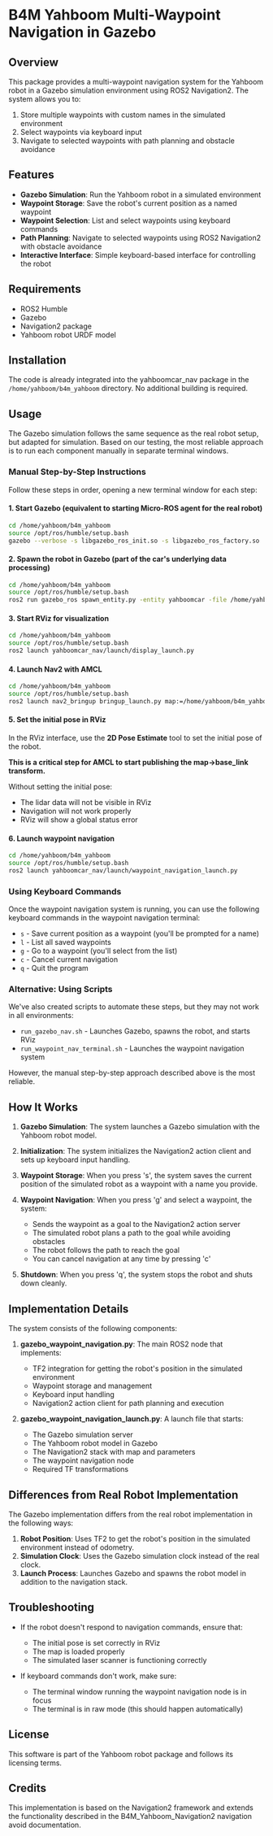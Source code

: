# B4M Yahboom Multi-Waypoint Navigation in Gazebo

## Overview

This package provides a multi-waypoint navigation system for the Yahboom robot in a Gazebo simulation environment using ROS2 Navigation2. The system allows you to:

1. Store multiple waypoints with custom names in the simulated environment
2. Select waypoints via keyboard input
3. Navigate to selected waypoints with path planning and obstacle avoidance

## Features

- **Gazebo Simulation**: Run the Yahboom robot in a simulated environment
- **Waypoint Storage**: Save the robot's current position as a named waypoint
- **Waypoint Selection**: List and select waypoints using keyboard commands
- **Path Planning**: Navigate to selected waypoints using ROS2 Navigation2 with obstacle avoidance
- **Interactive Interface**: Simple keyboard-based interface for controlling the robot

## Requirements

- ROS2 Humble
- Gazebo
- Navigation2 package
- Yahboom robot URDF model

## Installation

The code is already integrated into the yahboomcar_nav package in the `/home/yahboom/b4m_yahboom` directory. No additional building is required.

## Usage

The Gazebo simulation follows the same sequence as the real robot setup, but adapted for simulation. Based on our testing, the most reliable approach is to run each component manually in separate terminal windows.

### Manual Step-by-Step Instructions

Follow these steps in order, opening a new terminal window for each step:

#### 1. Start Gazebo (equivalent to starting Micro-ROS agent for the real robot)

```bash
cd /home/yahboom/b4m_yahboom
source /opt/ros/humble/setup.bash
gazebo --verbose -s libgazebo_ros_init.so -s libgazebo_ros_factory.so
```

#### 2. Spawn the robot in Gazebo (part of the car's underlying data processing)

```bash
cd /home/yahboom/b4m_yahboom
source /opt/ros/humble/setup.bash
ros2 run gazebo_ros spawn_entity.py -entity yahboomcar -file /home/yahboom/b4m_yahboom/yahboomcar_description/urdf/yahboomcar_robot2.urdf -x 0 -y 0 -z 0
```

#### 3. Start RViz for visualization

```bash
cd /home/yahboom/b4m_yahboom
source /opt/ros/humble/setup.bash
ros2 launch yahboomcar_nav/launch/display_launch.py
```

#### 4. Launch Nav2 with AMCL

```bash
cd /home/yahboom/b4m_yahboom
source /opt/ros/humble/setup.bash
ros2 launch nav2_bringup bringup_launch.py map:=/home/yahboom/b4m_yahboom/yahboomcar_nav/maps/yahboom_map.yaml use_sim_time:=true
```

#### 5. Set the initial pose in RViz

In the RViz interface, use the **2D Pose Estimate** tool to set the initial pose of the robot.

**This is a critical step for AMCL to start publishing the map->base_link transform.**

Without setting the initial pose:
- The lidar data will not be visible in RViz
- Navigation will not work properly
- RViz will show a global status error

#### 6. Launch waypoint navigation

```bash
cd /home/yahboom/b4m_yahboom
source /opt/ros/humble/setup.bash
ros2 launch yahboomcar_nav/launch/waypoint_navigation_launch.py
```

### Using Keyboard Commands

Once the waypoint navigation system is running, you can use the following keyboard commands in the waypoint navigation terminal:

- `s` - Save current position as a waypoint (you'll be prompted for a name)
- `l` - List all saved waypoints
- `g` - Go to a waypoint (you'll select from the list)
- `c` - Cancel current navigation
- `q` - Quit the program

### Alternative: Using Scripts

We've also created scripts to automate these steps, but they may not work in all environments:

- `run_gazebo_nav.sh` - Launches Gazebo, spawns the robot, and starts RViz
- `run_waypoint_nav_terminal.sh` - Launches the waypoint navigation system

However, the manual step-by-step approach described above is the most reliable.

## How It Works

1. **Gazebo Simulation**: The system launches a Gazebo simulation with the Yahboom robot model.

2. **Initialization**: The system initializes the Navigation2 action client and sets up keyboard input handling.

3. **Waypoint Storage**: When you press 's', the system saves the current position of the simulated robot as a waypoint with a name you provide.

4. **Waypoint Navigation**: When you press 'g' and select a waypoint, the system:
   - Sends the waypoint as a goal to the Navigation2 action server
   - The simulated robot plans a path to the goal while avoiding obstacles
   - The robot follows the path to reach the goal
   - You can cancel navigation at any time by pressing 'c'

5. **Shutdown**: When you press 'q', the system stops the robot and shuts down cleanly.

## Implementation Details

The system consists of the following components:

1. **gazebo_waypoint_navigation.py**: The main ROS2 node that implements:
   - TF2 integration for getting the robot's position in the simulated environment
   - Waypoint storage and management
   - Keyboard input handling
   - Navigation2 action client for path planning and execution

2. **gazebo_waypoint_navigation_launch.py**: A launch file that starts:
   - The Gazebo simulation server
   - The Yahboom robot model in Gazebo
   - The Navigation2 stack with map and parameters
   - The waypoint navigation node
   - Required TF transformations

## Differences from Real Robot Implementation

The Gazebo implementation differs from the real robot implementation in the following ways:

1. **Robot Position**: Uses TF2 to get the robot's position in the simulated environment instead of odometry.
2. **Simulation Clock**: Uses the Gazebo simulation clock instead of the real clock.
3. **Launch Process**: Launches Gazebo and spawns the robot model in addition to the navigation stack.

## Troubleshooting

- If the robot doesn't respond to navigation commands, ensure that:
  - The initial pose is set correctly in RViz
  - The map is loaded properly
  - The simulated laser scanner is functioning correctly

- If keyboard commands don't work, make sure:
  - The terminal window running the waypoint navigation node is in focus
  - The terminal is in raw mode (this should happen automatically)

## License

This software is part of the Yahboom robot package and follows its licensing terms.

## Credits

This implementation is based on the Navigation2 framework and extends the functionality described in the B4M_Yahboom_Navigation2 navigation avoid documentation.
